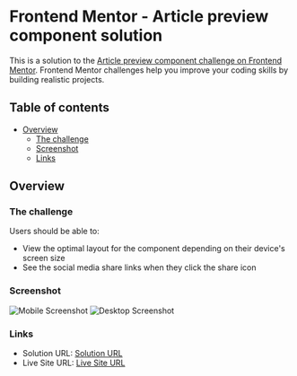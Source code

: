 # Frontend Mentor - Article preview component solution

This is a solution to the [Article preview component challenge on Frontend Mentor](https://www.frontendmentor.io/challenges/article-preview-component-dYBN_pYFT). Frontend Mentor challenges help you improve your coding skills by building realistic projects. 

## Table of contents

- [Overview](#overview)
  - [The challenge](#the-challenge)
  - [Screenshot](#screenshot)
  - [Links](#links)

## Overview

### The challenge

Users should be able to:

- View the optimal layout for the component depending on their device's screen size
- See the social media share links when they click the share icon

### Screenshot

![Mobile Screenshot](./screenshot.jpg)
![Desktop Screenshot](./screenshot.jpg)

### Links

- Solution URL: [Solution URL](https://github.com/z-mn/frontend-mentor-article-preview-component)
- Live Site URL: [Live Site URL](https://z-mn.github.io/frontend-mentor-article-preview-component/)